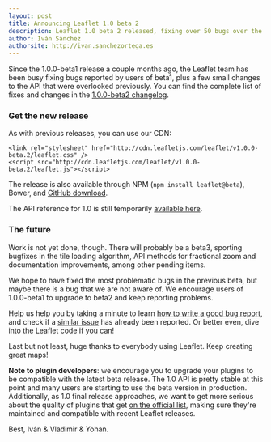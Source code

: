 ```yaml
---
layout: post
title: Announcing Leaflet 1.0 beta 2
description: Leaflet 1.0 beta 2 released, fixing over 50 bugs over the previous beta.
author: Iván Sánchez
authorsite: http://ivan.sanchezortega.es
---
```


Since the 1.0.0-beta1 release a couple months ago, the Leaflet team has been busy fixing bugs reported by users of beta1, plus a few small changes to the API that were overlooked previously. You can find the complete list of fixes and changes in the [1.0.0-beta2 changelog](https://github.com/Leaflet/Leaflet/blob/master/CHANGELOG.md#10-beta2-october-14-2015).

### Get the new release

As with previous releases, you can use our CDN:

    <link rel="stylesheet" href="http://cdn.leafletjs.com/leaflet/v1.0.0-beta.2/leaflet.css" />
    <script src="http://cdn.leafletjs.com/leaflet/v1.0.0-beta.2/leaflet.js"></script>

The release is also available through NPM (`npm install leaflet@beta`), Bower, and [GitHub download](https://github.com/Leaflet/Leaflet/archive/v1.0.0-beta.2.zip).

The API reference for 1.0 is still temporarily [available here](http://mourner.github.io/Leaflet/reference.html).

### The future

Work is not yet done, though. There will probably be a beta3, sporting bugfixes in the tile loading algorithm, API methods for fractional zoom and documentation improvements, among other pending items.

We hope to have fixed the most problematic bugs in the previous beta, but maybe there is a bug that we are not aware of. We encourage users of 1.0.0-beta1 to upgrade to beta2 and keep reporting problems.

Help us help you by taking a minute to learn [how to write a good bug report](http://www.chiark.greenend.org.uk/~sgtatham/bugs.html), and check if a [similar issue](https://github.com/Leaflet/Leaflet/issues) has already been reported. Or better even, dive into the Leaflet code if you can!

Last but not least, huge thanks to everybody using Leaflet. Keep creating great maps!

**Note to plugin developers**: we encourage you to upgrade your plugins to be compatible with the latest beta release. The 1.0 API is pretty stable at this point and many users are starting to use the beta version in production. Additionally, as 1.0 final release approaches, we want to get more serious about the quality of plugins that get [on the official list](http://leafletjs.com/plugins.html), making sure they're maintained and compatible with recent Leaflet releases.

Best,
Iván & Vladimir & Yohan.
